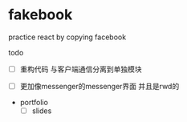 # fakebook
practice react by copying facebook

todo

- [ ] 重构代码 与客户端通信分离到单独模块
- [ ] 更加像messenger的messenger界面 并且是rwd的


- portfolio
  - [ ] slides
